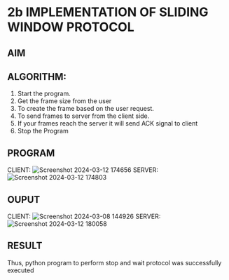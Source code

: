 # 2b IMPLEMENTATION OF SLIDING WINDOW PROTOCOL
## AIM
## ALGORITHM:
1. Start the program.
2. Get the frame size from the user
3. To create the frame based on the user request.
4. To send frames to server from the client side.
5. If your frames reach the server it will send ACK signal to client
6. Stop the Program
## PROGRAM
CLIENT:
![Screenshot 2024-03-12 174656](https://github.com/jayaseelan2006/2b_SLIDING_WINDOW_PROTOCOL/assets/151389443/c07b20b4-8e7d-45e1-ad3a-b22106e6cea0)
SERVER:
![Screenshot 2024-03-12 174803](https://github.com/jayaseelan2006/2b_SLIDING_WINDOW_PROTOCOL/assets/151389443/d55ad69d-b051-42c6-a285-4da3df14e7aa)


## OUPUT
CLIENT:
![Screenshot 2024-03-08 144926](https://github.com/jayaseelan2006/2b_SLIDING_WINDOW_PROTOCOL/assets/151389443/b5ad71a4-c914-4023-9627-77d82bcfba32)
SERVER:
![Screenshot 2024-03-12 180058](https://github.com/jayaseelan2006/2b_SLIDING_WINDOW_PROTOCOL/assets/151389443/8837b039-3eba-47cd-8bed-b681e3642ed8)


## RESULT
Thus, python program to perform stop and wait protocol was successfully executed
